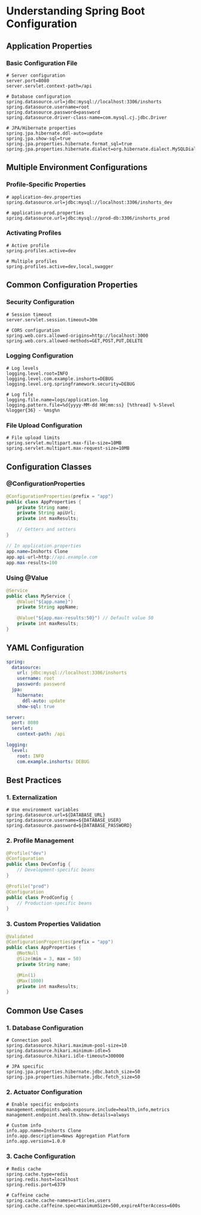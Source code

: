 # Understanding Spring Boot Configuration

## Application Properties

### Basic Configuration File
```properties
# Server configuration
server.port=8080
server.servlet.context-path=/api

# Database configuration
spring.datasource.url=jdbc:mysql://localhost:3306/inshorts
spring.datasource.username=root
spring.datasource.password=password
spring.datasource.driver-class-name=com.mysql.cj.jdbc.Driver

# JPA/Hibernate properties
spring.jpa.hibernate.ddl-auto=update
spring.jpa.show-sql=true
spring.jpa.properties.hibernate.format_sql=true
spring.jpa.properties.hibernate.dialect=org.hibernate.dialect.MySQLDialect
```

## Multiple Environment Configurations

### Profile-Specific Properties
```properties
# application-dev.properties
spring.datasource.url=jdbc:mysql://localhost:3306/inshorts_dev

# application-prod.properties
spring.datasource.url=jdbc:mysql://prod-db:3306/inshorts_prod
```

### Activating Profiles
```properties
# Active profile
spring.profiles.active=dev

# Multiple profiles
spring.profiles.active=dev,local,swagger
```

## Common Configuration Properties

### Security Configuration
```properties
# Session timeout
server.servlet.session.timeout=30m

# CORS configuration
spring.web.cors.allowed-origins=http://localhost:3000
spring.web.cors.allowed-methods=GET,POST,PUT,DELETE
```

### Logging Configuration
```properties
# Log levels
logging.level.root=INFO
logging.level.com.example.inshorts=DEBUG
logging.level.org.springframework.security=DEBUG

# Log file
logging.file.name=logs/application.log
logging.pattern.file=%d{yyyy-MM-dd HH:mm:ss} [%thread] %-5level %logger{36} - %msg%n
```

### File Upload Configuration
```properties
# File upload limits
spring.servlet.multipart.max-file-size=10MB
spring.servlet.multipart.max-request-size=10MB
```

## Configuration Classes

### @ConfigurationProperties
```java
@ConfigurationProperties(prefix = "app")
public class AppProperties {
    private String name;
    private String apiUrl;
    private int maxResults;

    // Getters and setters
}

// In application.properties
app.name=Inshorts Clone
app.api-url=http://api.example.com
app.max-results=100
```

### Using @Value
```java
@Service
public class MyService {
    @Value("${app.name}")
    private String appName;

    @Value("${app.max-results:50}") // Default value 50
    private int maxResults;
}
```

## YAML Configuration
```yaml
spring:
  datasource:
    url: jdbc:mysql://localhost:3306/inshorts
    username: root
    password: password
  jpa:
    hibernate:
      ddl-auto: update
    show-sql: true

server:
  port: 8080
  servlet:
    context-path: /api

logging:
  level:
    root: INFO
    com.example.inshorts: DEBUG
```

## Best Practices

### 1. Externalization
```properties
# Use environment variables
spring.datasource.url=${DATABASE_URL}
spring.datasource.username=${DATABASE_USER}
spring.datasource.password=${DATABASE_PASSWORD}
```

### 2. Profile Management
```java
@Profile("dev")
@Configuration
public class DevConfig {
    // Development-specific beans
}

@Profile("prod")
@Configuration
public class ProdConfig {
    // Production-specific beans
}
```

### 3. Custom Properties Validation
```java
@Validated
@ConfigurationProperties(prefix = "app")
public class AppProperties {
    @NotNull
    @Size(min = 3, max = 50)
    private String name;

    @Min(1)
    @Max(1000)
    private int maxResults;
}
```

## Common Use Cases

### 1. Database Configuration
```properties
# Connection pool
spring.datasource.hikari.maximum-pool-size=10
spring.datasource.hikari.minimum-idle=5
spring.datasource.hikari.idle-timeout=300000

# JPA specific
spring.jpa.properties.hibernate.jdbc.batch_size=50
spring.jpa.properties.hibernate.jdbc.fetch_size=50
```

### 2. Actuator Configuration
```properties
# Enable specific endpoints
management.endpoints.web.exposure.include=health,info,metrics
management.endpoint.health.show-details=always

# Custom info
info.app.name=Inshorts Clone
info.app.description=News Aggregation Platform
info.app.version=1.0.0
```

### 3. Cache Configuration
```properties
# Redis cache
spring.cache.type=redis
spring.redis.host=localhost
spring.redis.port=6379

# Caffeine cache
spring.cache.cache-names=articles,users
spring.cache.caffeine.spec=maximumSize=500,expireAfterAccess=600s
```
